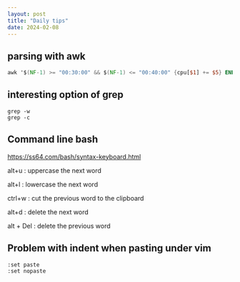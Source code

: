 ```yaml
---
layout: post
title: "Daily tips"
date: 2024-02-08
---
```


## parsing with awk ##
````awk
awk '$(NF-1) >= "00:30:00" && $(NF-1) <= "00:40:00" {cpu[$1] += $5} END {for (cmd in cpu) print cmd, cpu[cmd]}' /tmp/acct_dump | sort -k 2 -n > sort-add-elasptedtime
````

## interesting option of grep
````
grep -w
grep -c
````

## Command line bash ##
https://ss64.com/bash/syntax-keyboard.html

alt+u : uppercase the next word

alt+l : lowercase the next word

ctrl+w : cut the previous word to the clipboard

alt+d : delete the next word

alt + Del : delete the previous word

## Problem with indent when pasting under vim ##

````
:set paste
:set nopaste
````
